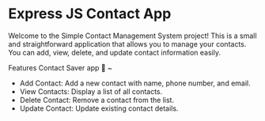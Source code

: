 # Express JS Contact App

Welcome to the Simple Contact Management System project! This is a small and straightforward application that allows you to manage your contacts. You can add, view, delete, and update contact information easily.

Features Contact Saver app 🚀 ~
- Add Contact: Add a new contact with name, phone number, and email.
- View Contacts: Display a list of all contacts.
- Delete Contact: Remove a contact from the list.
- Update Contact: Update existing contact details.
